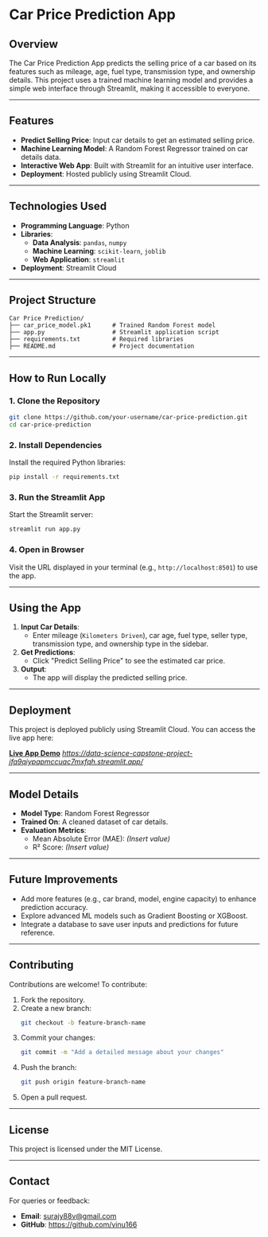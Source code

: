 
# **Car Price Prediction App**

## **Overview**
The Car Price Prediction App predicts the selling price of a car based on its features such as mileage, age, fuel type, transmission type, and ownership details. This project uses a trained machine learning model and provides a simple web interface through Streamlit, making it accessible to everyone.

---

## **Features**
- **Predict Selling Price**: Input car details to get an estimated selling price.
- **Machine Learning Model**: A Random Forest Regressor trained on car details data.
- **Interactive Web App**: Built with Streamlit for an intuitive user interface.
- **Deployment**: Hosted publicly using Streamlit Cloud.

---

## **Technologies Used**
- **Programming Language**: Python
- **Libraries**:
  - **Data Analysis**: `pandas`, `numpy`
  - **Machine Learning**: `scikit-learn`, `joblib`
  - **Web Application**: `streamlit`
- **Deployment**: Streamlit Cloud

---

## **Project Structure**
```
Car Price Prediction/
├── car_price_model.pk1      # Trained Random Forest model
├── app.py                   # Streamlit application script
├── requirements.txt         # Required libraries
├── README.md                # Project documentation
```

---

## **How to Run Locally**

### **1. Clone the Repository**
```bash
git clone https://github.com/your-username/car-price-prediction.git
cd car-price-prediction
```

### **2. Install Dependencies**
Install the required Python libraries:
```bash
pip install -r requirements.txt
```

### **3. Run the Streamlit App**
Start the Streamlit server:
```bash
streamlit run app.py
```

### **4. Open in Browser**
Visit the URL displayed in your terminal (e.g., `http://localhost:8501`) to use the app.

---

## **Using the App**
1. **Input Car Details**:
   - Enter mileage (`Kilometers Driven`), car age, fuel type, seller type, transmission type, and ownership type in the sidebar.
2. **Get Predictions**:
   - Click "Predict Selling Price" to see the estimated car price.
3. **Output**:
   - The app will display the predicted selling price.

---

## **Deployment**
This project is deployed publicly using Streamlit Cloud. You can access the live app here:

[**Live App Demo**](#) *https://data-science-capstone-project-jfa9qiypapmccuac7mxfqh.streamlit.app/*

---

## **Model Details**
- **Model Type**: Random Forest Regressor
- **Trained On**: A cleaned dataset of car details.
- **Evaluation Metrics**:
  - Mean Absolute Error (MAE): *(Insert value)*
  - R² Score: *(Insert value)*

---

## **Future Improvements**
- Add more features (e.g., car brand, model, engine capacity) to enhance prediction accuracy.
- Explore advanced ML models such as Gradient Boosting or XGBoost.
- Integrate a database to save user inputs and predictions for future reference.

---

## **Contributing**
Contributions are welcome! To contribute:
1. Fork the repository.
2. Create a new branch:
   ```bash
   git checkout -b feature-branch-name
   ```
3. Commit your changes:
   ```bash
   git commit -m "Add a detailed message about your changes"
   ```
4. Push the branch:
   ```bash
   git push origin feature-branch-name
   ```
5. Open a pull request.

---

## **License**
This project is licensed under the MIT License.

---

## **Contact**
For queries or feedback:
- **Email**: surajy88v@gmail.com
- **GitHub**: https://github.com/vinu166

